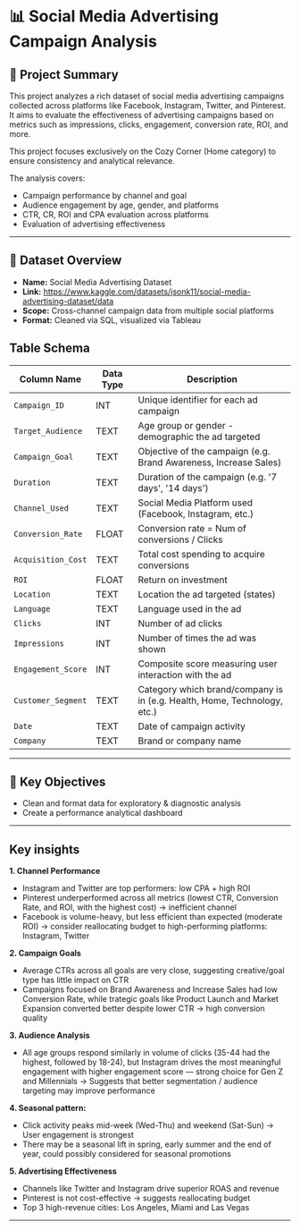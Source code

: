 
# 📊 Social Media Advertising Campaign Analysis

## 📝 Project Summary

This project analyzes a rich dataset of social media advertising campaigns collected across platforms like Facebook, Instagram, Twitter, and Pinterest. It aims to evaluate the effectiveness of advertising campaigns based on metrics such as impressions, clicks, engagement, conversion rate, ROI, and more.

This project focuses exclusively on the Cozy Corner (Home category) to ensure consistency and analytical relevance.

The analysis covers:
- Campaign performance by channel and goal
- Audience engagement by age, gender, and platforms
- CTR, CR, ROI and CPA evaluation across platforms
- Evaluation of advertising effectiveness

---

## 📁 Dataset Overview

- **Name:** Social Media Advertising Dataset
- **Link:** https://www.kaggle.com/datasets/jsonk11/social-media-advertising-dataset/data
- **Scope:** Cross-channel campaign data from multiple social platforms 
- **Format:** Cleaned via SQL, visualized via Tableau

## Table Schema

| Column Name         | Data Type | Description                                                                |
|---------------------|-----------|----------------------------------------------------------------------------|
| `Campaign_ID`       | INT       | Unique identifier for each ad campaign                                     |
| `Target_Audience`   | TEXT      | Age group or gender - demographic the ad targeted                          |
| `Campaign_Goal`     | TEXT      | Objective of the campaign (e.g.  Brand Awareness, Increase Sales)          |
| `Duration`          | TEXT      | Duration of the campaign (e.g.  '7 days', '14 days')                       |
| `Channel_Used`      | TEXT      | Social Media Platform used (Facebook, Instagram, etc.)                     |
| `Conversion_Rate`   | FLOAT     | Conversion rate = Num of conversions / Clicks                              |
| `Acquisition_Cost`  | TEXT      | Total cost spending to acquire conversions                                 |
| `ROI`               | FLOAT     | Return on investment                                                       |
| `Location`          | TEXT      | Location the ad targeted (states)                                          |
| `Language`          | TEXT      | Language used in the ad                                                    |
| `Clicks`            | INT       | Number of ad clicks                                                        |
| `Impressions`       | INT       | Number of times the ad was shown                                           |
| `Engagement_Score`  | INT       | Composite score measuring user interaction with the ad                     |
| `Customer_Segment`  | TEXT      | Category which brand/company is in (e.g. Health, Home, Technology, etc.)   |
| `Date`              | TEXT      | Date of campaign activity                                                  |
| `Company`           | TEXT      | Brand or company name                                                      |

---

## 🎯 Key Objectives

- Clean and format data for exploratory & diagnostic analysis
- Create a performance analytical dashboard

---

## Key insights
**1. Channel Performance**
- Instagram and Twitter are top performers: low CPA + high ROI
- Pinterest underperformed across all metrics (lowest CTR, Conversion Rate, and ROI, with the highest cost) → inefficient channel
- Facebook is volume-heavy, but less efficient than expected (moderate ROI)
→ consider reallocating budget to high-performing platforms: Instagram, Twitter

**2. Campaign Goals**
- Average CTRs across all goals are very close, suggesting creative/goal type has little impact on CTR
- Campaigns focused on Brand Awareness and Increase Sales had low Conversion Rate, while trategic goals like Product Launch and Market Expansion converted better despite lower CTR → high conversion quality

**3. Audience Analysis**
- All age groups respond similarly in volume of clicks (35-44 had the highest, followed by 18-24), but Instagram drives the most meaningful engagement with higher engagement score — strong choice for Gen Z and Millennials
→ Suggests that better segmentation / audience targeting may improve performance

**4. Seasonal pattern:**
- Click activity peaks mid-week (Wed-Thu) and weekend (Sat-Sun) → User engagement is strongest 
- There may be a seasonal lift in spring, early summer and the end of year, could possibly considered for seasonal promotions

**5. Advertising Effectiveness**
- Channels like Twitter and Instagram drive superior ROAS and revenue
- Pinterest is not cost-effective → suggests reallocating budget
- Top 3 high-revenue cities: Los Angeles, Miami and Las Vegas

---

